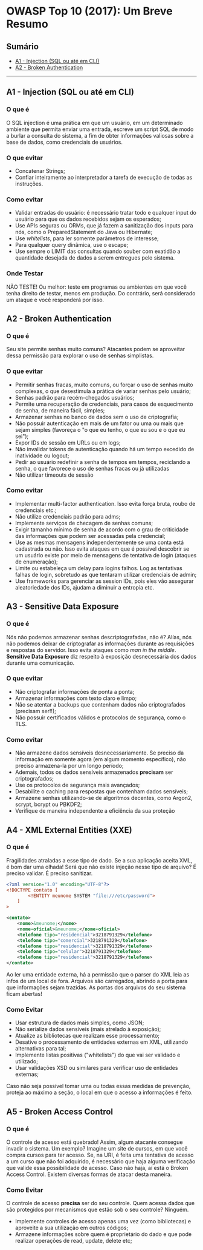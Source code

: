 # OWASP Top 10 (2017): Um Breve Resumo

Sumário
---
- [A1 - Injection (SQL ou até em CLI)](#a1---injection-sql-ou-até-em-cli)
- [A2 - Broken Authentication](#a2---broken-authentication)

---

## A1 - Injection (SQL ou até em CLI)

### O que é

O SQL injection é uma prática em que um usuário, em um determinado ambiente que permita enviar uma entrada, escreve um script SQL de modo a burlar a consulta do sistema, a fim de obter informações valiosas sobre a base de dados, como credenciais de usuários.

### O que evitar

- Concatenar Strings;
- Confiar inteiramente ao interpretador a tarefa de execução de todas as instruções.

### Como evitar

- Validar entradas do usuário: é necessário tratar todo e qualquer input do usuário para que os dados recebidos sejam os esperados;
- Use APIs seguras ou ORMs, que já fazem a sanitização dos inputs para nós, como o PreparedStatement do Java ou Hibernate;
- Use *whitelists*, para ler somente parâmetros de interesse;
- Para qualquer query dinâmica, use o escape;
- Use sempre o LIMIT das consultas quando souber com exatidão a quantidade desejada de dados a serem entregues pelo sistema.

### Onde Testar

NÃO TESTE! Ou melhor: teste em programas ou ambientes em que você tenha direito de testar, menos em produção. Do contrário, será considerado um ataque e você responderá por isso.

## A2 - Broken Authentication

### O que é

Seu site permite senhas muito comuns? Atacantes podem se aproveitar dessa permissão para explorar o uso de senhas simplistas.

### O que evitar

- Permitir senhas fracas, muito comuns, ou forçar o uso de senhas muito complexas, o que desestimula a prática de variar senhas pelo usuário;
- Senhas padrão para recém-chegados usuários;
- Permite uma recuperação de credenciais, para casos de esquecimento de senha, de maneira fácil, simples;
- Armazenar senhas no banco de dados sem o uso de criptografia;
- Não possuir autenticação em mais de um fator ou uma ou mais que sejam simples (favoreça o "o que eu tenho, o que eu sou e o que eu sei");
- Expor IDs de sessão em URLs ou em logs;
- Não invalidar tokens de autenticação quando há um tempo excedido de inatividade ou logout;
- Pedir ao usuário redefinir a senha de tempos em tempos, reciclando a senha, o que favorece o uso de senhas fracas ou já utilizadas
- Não utilizar timeouts de sessão

### Como evitar
- Implementar multi-factor authentication. Isso evita força bruta, roubo de credenciais etc.;
- Não utilize credenciais padrão para adms;
- Implemente serviços de checagem de senhas comuns;
- Exigir tamanho mínimo de senha de acordo com o grau de criticidade das informações que podem ser acessadas pela credencial;
- Use as mesmas mensagens independentemente se uma conta está cadastrada ou não. Isso evita ataques em que é possível descobrir se um usuário existe por meio de mensagens de tentativa de login (ataques de enumeração);
- Limite ou estabeleça um delay para logins falhos. Log as tentativas falhas de login, sobretudo as que tentaram utilizar credenciais de admin;
- Use frameworks para gerenciar as session IDs, pois eles vão assegurar aleatoriedade dos IDs, ajudam a diminuir a entropia etc.

## A3 - Sensitive Data Exposure

### O que é

Nós não podemos armazenar senhas descriptografadas, não é? Alías, nós não podemos deixar de criptografar as informações durante as requisições e respostas do servidor. Isso evita ataques como *man in the middle*. **Sensitive Data Exposure** diz respeito à exposição desnecessária dos dados durante uma comunicação.

### O que evitar

- Não criptografar informações de ponta a ponta;
- Armazenar informações com texto claro e limpo;
- Não se atentar a backups que contenham dados não criptografados (precisam ser!!);
- Não possuir certificados válidos e protocolos de segurança, como o TLS. 

### Como evitar

- Não armazene dados sensíveis desnecessariamente. Se preciso da informação em somente agora (em algum momento específico), não preciso armazena-la por um longo período;
- Ademais, todos os dados sensíveis armazenados **precisam** ser criptografados;
- Use os protocolos de segurança mais avançados;
- Desabilite o caching para respostas que contenham dados sensíveis;
- Armazene senhas utilizando-se de algoritmos decentes, como Argon2, scrypt, bcrypt ou PBKDF2;
- Verifique de maneira independente a eficiência da sua proteção

## A4 - XML External Entities (XXE)

### O que é

Fragilidades atraladas a esse tipo de dado. Se a sua aplicação aceita XML, é bom dar uma olhada! Será que não existe injeção nesse tipo de arquivo? É preciso validar. É preciso sanitizar.

```XML
<?xml version="1.0" encoding="UTF-8"?>
<!DOCTYPE contato [
        <!ENTITY meunome SYSTEM "file:///etc/password">
    ]
>

<contato>
    <nome>&meunome;</nome>
    <nome-oficial>&meunome;</nome-oficial>
    <telefone tipo="residencial">3218791329</telefone>
    <telefone tipo="comercial">3218791329</telefone>
    <telefone tipo="residencial">3218791329</telefone>
    <telefone tipo="celular">3218791329</telefone>
    <telefone tipo="residencial">3218791329</telefone>
</contato>
```

Ao ler uma entidade externa, há a permissão que o parser do XML leia as infos de um local de fora. Arquivos são carregados, abrindo a porta para que informações sejam trazidas. As portas dos arquivos do seu sistema ficam abertas!

### Como Evitar

- Usar estrutura de dados mais simples, como JSON;
- Não serialize dados sensíveis (mais atrelado à exposição);
- Atualize as bibliotecas que realizam esse processamento;
- Desative o processamento de entidades externas em XML, utilizando alternativas para tal;
- Implemente listas positivas ("whitelists") do que vai ser validado e utilizado;
- Usar validações XSD ou similares para verificar uso de entidades externas;

Caso não seja possível tomar uma ou todas essas medidas de prevenção, proteja ao máximo a seção, o local em que o acesso a informações é feito.

## A5 - Broken Access Control

### O que é

O controle de acesso está quebrado! Assim, algum atacante consegue invadir o sistema. Um exemplo? Imagine um site de cursos, em que você compra cursos para ter acesso. Se, na URI, é feita uma tentativa de acesso a um curso que não foi adquirido, é necessário que haja alguma verificação que valide essa possibilidade de acesso. Caso não haja, aí está o Broken Access Control. Existem diversas formas de atacar desta maneira.

### Como Evitar

O controle de acesso **precisa** ser do seu controle. Quem acessa dados que são protegidos por mecanismos que estão sob o seu controle? Ninguém.
- Implemente controles de acesso apenas uma vez (como bibliotecas) e aproveite a sua utilização em outros códigos;
- Armazene informações sobre quem é proprietário do dado e que pode realizar operações de read, update, delete etc;